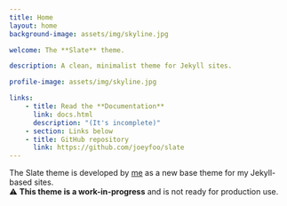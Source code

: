 ```yaml
---
title: Home
layout: home
background-image: assets/img/skyline.jpg

welcome: The **Slate** theme.

description: A clean, minimalist theme for Jekyll sites. 

profile-image: assets/img/skyline.jpg

links:
    - title: Read the **Documentation**
      link: docs.html
      description: "(It's incomplete)"
    - section: Links below
    - title: GitHub repository
      link: https://github.com/joeyfoo/slate
---
```


The Slate theme is developed by [me](https://github.com/joeyfoo) as a new 
base theme for my Jekyll-based sites.  
⚠ **This theme is a work-in-progress** and is not ready for production use.